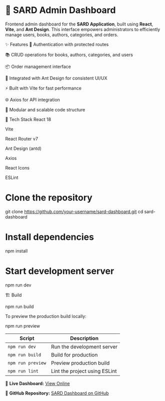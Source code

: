 # 📘 SARD Admin Dashboard

Frontend admin dashboard for the **SARD Application**, built using **React**, **Vite**, and **Ant Design**. This interface empowers administrators to efficiently manage users, books, authors, categories, and orders. 

✨ Features
🔐 Authentication with protected routes

📚 CRUD operations for books, authors, categories, and users

📦 Order management interface

🎨 Integrated with Ant Design for consistent UI/UX

⚡ Built with Vite for fast performance

🌐 Axios for API integration

🧩 Modular and scalable code structure

🧪 Tech Stack
React 18

Vite

React Router v7

Ant Design (antd)

Axios

React Icons

ESLint


# Clone the repository
git clone https://github.com/your-username/sard-dashboard.git
cd sard-dashboard

# Install dependencies
npm install

# Start development server
npm run dev

🏗 Build

npm run build

To preview the production build locally:

npm run preview

| Script            | Description                   |
| ----------------- | ----------------------------- |
| `npm run dev`     | Run the development server    |
| `npm run build`   | Build for production          |
| `npm run preview` | Preview production build      |
| `npm run lint`    | Lint the project using ESLint |


🔗 **Live Dashboard:** [View Online](https://sard-dashboard.vercel.app/)

📁 **GitHub Repository:** [SARD Dashboard on GitHub](https://github.com/sard-org/sard_dashboard)
